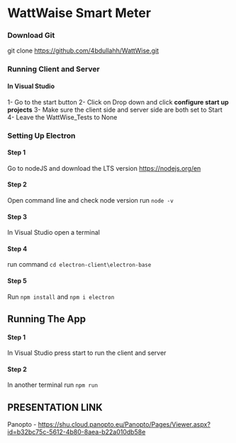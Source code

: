 # WattWaise Smart Meter


### Download Git

git clone https://github.com/4bdullahh/WattWise.git

### Running Client and Server

#### In Visual Studio

1- Go to the start button
2- Click on Drop down and click **configure start up projects**
3- Make sure the client side and server side are both set to Start
4- Leave the WattWise_Tests to None

### Setting Up Electron

#### Step 1
Go to nodeJS and download the LTS version
https://nodejs.org/en

#### Step 2
Open command line and check node version
run `node -v`

#### Step 3
In Visual Studio open a terminal 

#### Step 4
run command `cd electron-client\electron-base`

#### Step 5
Run `npm install`
and `npm i electron`


## Running The App

#### Step 1
In Visual Studio press start to run the client and server

#### Step 2
In another terminal run
`npm run`


## PRESENTATION LINK

Panopto - https://shu.cloud.panopto.eu/Panopto/Pages/Viewer.aspx?id=b32bc75c-5612-4b80-8aea-b22a010db58e






